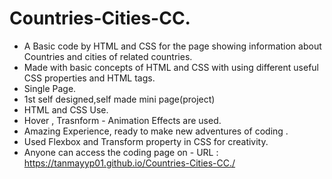 # Countries-Cities-CC.
* A Basic code by HTML and CSS for the page showing information about Countries and cities of related countries.
* Made with basic concepts of HTML and CSS with using different useful CSS properties and HTML tags.
* Single Page.
* 1st self designed,self made mini page(project)
* HTML and CSS Use.
* Hover , Trasnform - Animation Effects are used.
* Amazing Experience, ready to make new adventures of coding .
* Used Flexbox and Transform property in CSS for creativity.
* Anyone can access the coding page on - URL : https://tanmayyp01.github.io/Countries-Cities-CC./
